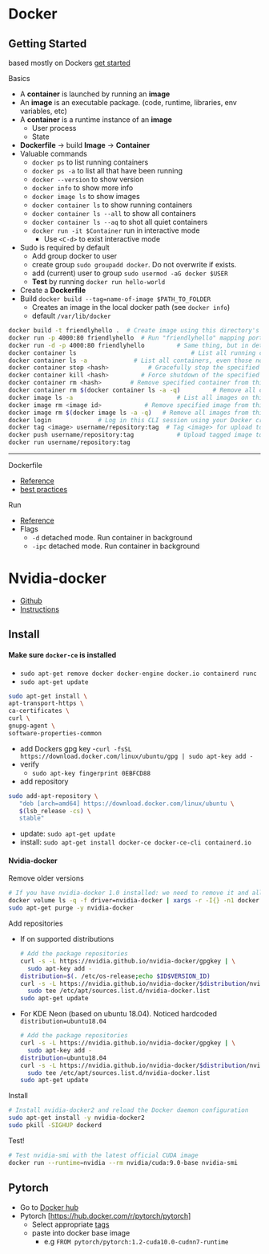 # Docker


## Getting Started
based mostly on Dockers [get started](https://docs.docker.com/get-started/)


Basics
* A **container** is launched by running an **image**
* An **image** is an executable package. (code, runtime, libraries, env variables, etc)
* A **container** is a runtime instance of an **image**
  - User process
  - State
* **Dockerfile** -> build **Image** -> **Container**
* Valuable commands
  - `docker ps` to list running containers
  - `docker ps -a` to list all that have been running
  - `docker --version` to show version
  - `docker info` to show more info
  - `docker image ls` to show images
  - `docker container ls` to show running containers
  - `docker container ls --all` to show all containers
  - `docker container ls --aq` to shot all quiet containers
  - `docker run -it $Container` run in interactive mode 
    - Use `<C-d>` to exist interactive mode
* Sudo is required by default
  - Add group docker to user
  - create group `sudo groupadd docker`. Do not overwrite if exists.
  - add (current) user to group `sudo usermod -aG docker $USER`
  - **Test** by running `docker run hello-world`
* Create a **Dockerfile**
* Build `docker build --tag=name-of-image $PATH_TO_FOLDER`
  - Creates an image in the local docker path (see `docker info`)
  - default `/var/lib/docker`


```bash
docker build -t friendlyhello .  # Create image using this directory's Dockerfile
docker run -p 4000:80 friendlyhello  # Run "friendlyhello" mapping port 4000 to 80
docker run -d -p 4000:80 friendlyhello         # Same thing, but in detached mode
docker container ls                                # List all running containers
docker container ls -a             # List all containers, even those not running
docker container stop <hash>           # Gracefully stop the specified container
docker container kill <hash>         # Force shutdown of the specified container
docker container rm <hash>        # Remove specified container from this machine
docker container rm $(docker container ls -a -q)         # Remove all containers
docker image ls -a                             # List all images on this machine
docker image rm <image id>            # Remove specified image from this machine
docker image rm $(docker image ls -a -q)   # Remove all images from this machine
docker login             # Log in this CLI session using your Docker credentials
docker tag <image> username/repository:tag  # Tag <image> for upload to registry
docker push username/repository:tag            # Upload tagged image to registry
docker run username/repository:tag  
```

---------------------

Dockerfile
* [Reference](https://docs.docker.com/engine/reference/builder/)
* [best practices](https://docs.docker.com/develop/develop-images/dockerfile_best-practices/)

Run
* [Reference](https://docs.docker.com/engine/reference/run/)
* Flags
  * `-d` detached mode. Run container in background
  * `-ipc` detached mode. Run container in background


# Nvidia-docker

* [Github](https://github.com/NVIDIA/nvidia-docker)
* [Instructions](https://github.com/NVIDIA/nvidia-docker)

## Install 

#### Make sure `docker-ce` is installed
- `sudo apt-get remove docker docker-engine docker.io containerd runc`
- `sudo apt-get update`
```bash
sudo apt-get install \
apt-transport-https \
ca-certificates \
curl \
gnupg-agent \
software-properties-common
```
- add Dockers gpg key
  -`curl -fsSL https://download.docker.com/linux/ubuntu/gpg | sudo apt-key add -`
- verify
  - `sudo apt-key fingerprint 0EBFCD88`
- add repository
```bash
sudo add-apt-repository \
   "deb [arch=amd64] https://download.docker.com/linux/ubuntu \
   $(lsb_release -cs) \
   stable"
```
- update: `sudo apt-get update`
- install: `sudo apt-get install docker-ce docker-ce-cli containerd.io`

#### Nvidia-docker 


Remove older versions
```bash
# If you have nvidia-docker 1.0 installed: we need to remove it and all existing GPU containers
docker volume ls -q -f driver=nvidia-docker | xargs -r -I{} -n1 docker ps -q -a -f volume={} | xargs -r docker rm -f
sudo apt-get purge -y nvidia-docker
```

Add repositories
* If on supported distributions
    ```bash
    # Add the package repositories
    curl -s -L https://nvidia.github.io/nvidia-docker/gpgkey | \
      sudo apt-key add -
    distribution=$(. /etc/os-release;echo $ID$VERSION_ID)
    curl -s -L https://nvidia.github.io/nvidia-docker/$distribution/nvidia-docker.list | \
      sudo tee /etc/apt/sources.list.d/nvidia-docker.list
    sudo apt-get update
    ```
* For KDE Neon (based on ubuntu 18.04). Noticed hardcoded `distribution=ubuntu18.04`
    ```bash
    # Add the package repositories
    curl -s -L https://nvidia.github.io/nvidia-docker/gpgkey | \
      sudo apt-key add -
    distribution=ubuntu18.04
    curl -s -L https://nvidia.github.io/nvidia-docker/$distribution/nvidia-docker.list | \
      sudo tee /etc/apt/sources.list.d/nvidia-docker.list
    sudo apt-get update
    ```

Install
```bash
# Install nvidia-docker2 and reload the Docker daemon configuration
sudo apt-get install -y nvidia-docker2
sudo pkill -SIGHUP dockerd
```

Test!

```bash
# Test nvidia-smi with the latest official CUDA image
docker run --runtime=nvidia --rm nvidia/cuda:9.0-base nvidia-smi
```

## Pytorch

* Go to [Docker hub](https://hub.docker.com)
* Pytorch [https://hub.docker.com/r/pytorch/pytorch]
  * Select appropriate [tags](https://hub.docker.com/r/pytorch/pytorch/tags)
  * paste into docker base image 
    - e.g `FROM pytorch/pytorch:1.2-cuda10.0-cudnn7-runtime`


